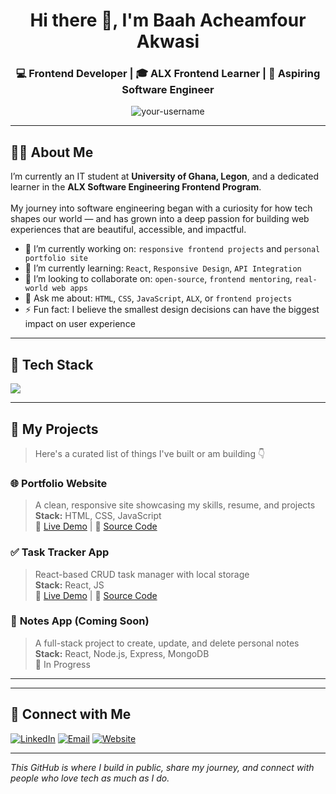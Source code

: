 <!-- Banner -->
<h1 align="center">Hi there 👋, I'm Baah Acheamfour Akwasi</h1>
<h3 align="center">💻 Frontend Developer | 🎓 ALX Frontend Learner | 🚀 Aspiring Software Engineer</h3>

<p align="center">
  <img src="https://komarev.com/ghpvc/?username=your-username&label=Profile%20views&color=0e75b6&style=flat" alt="your-username" />
</p>

---

## 👨‍💻 About Me

<p>
I’m currently an IT student at <strong>University of Ghana, Legon</strong>, and a dedicated learner in the <strong>ALX Software Engineering Frontend Program</strong>.
<br><br>
My journey into software engineering began with a curiosity for how tech shapes our world — and has grown into a deep passion for building web experiences that are beautiful, accessible, and impactful.
</p>

- 🔭 I’m currently working on: `responsive frontend projects` and `personal portfolio site`
- 🌱 I’m currently learning: `React`, `Responsive Design`, `API Integration`
- 👯 I’m looking to collaborate on: `open-source`, `frontend mentoring`, `real-world web apps`
- 💬 Ask me about: `HTML`, `CSS`, `JavaScript`, `ALX`, or `frontend projects`
- ⚡ Fun fact: I believe the smallest design decisions can have the biggest impact on user experience

---

## 🧰 Tech Stack

<p align="left">
  <img src="https://skillicons.dev/icons?i=html,css,js,react,nodejs,github,vscode" />
</p>

---

## 📂 My Projects

> Here's a curated list of things I've built or am building 👇

### 🌐 **Portfolio Website**
> A clean, responsive site showcasing my skills, resume, and projects  
**Stack:** HTML, CSS, JavaScript  
🔗 [Live Demo](#) | 📂 [Source Code](#)

### ✅ **Task Tracker App**
> React-based CRUD task manager with local storage  
**Stack:** React, JS  
🔗 [Live Demo](#) | 📂 [Source Code](#)

### 📝 **Notes App (Coming Soon)**
> A full-stack project to create, update, and delete personal notes  
**Stack:** React, Node.js, Express, MongoDB  
📂 In Progress

---


---

## 🤝 Connect with Me

<p>
  <a href="www.linkedin.com/in/baah-akwasi-7a5404284"><img alt="LinkedIn" src="https://img.shields.io/badge/LinkedIn-blue?style=for-the-badge&logo=linkedin&logoColor=white"/></a>
  <a href="mailto:akwasiacheamfourbaah@gmail.com"><img alt="Email" src="https://img.shields.io/badge/Email-D14836?style=for-the-badge&logo=gmail&logoColor=white"/></a>
  <a href="https://your-portfolio.com"><img alt="Website" src="https://img.shields.io/badge/Portfolio-000000?style=for-the-badge&logo=github&logoColor=white"/></a>
</p>

---

_This GitHub is where I build in public, share my journey, and connect with people who love tech as much as I do._

